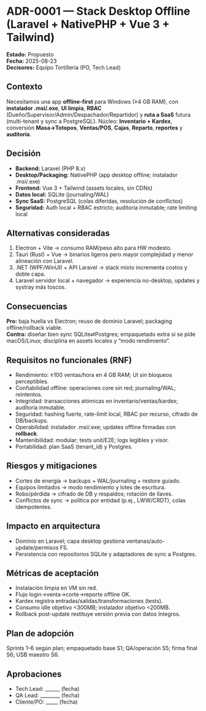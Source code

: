 # ADR-0001 — Stack Desktop Offline (Laravel + NativePHP + Vue 3 + Tailwind)
**Estado:** Propuesto  
**Fecha:** 2025-08-23  
**Decisores:** Equipo Tortillería (PO, Tech Lead)

## Contexto
Necesitamos una app **offline-first** para Windows (≥4 GB RAM), con **instalador .msi/.exe**, **UI limpia**, **RBAC** (Dueño/Supervisor/Admin/Despachador/Repartidor) y **ruta a SaaS** futura (multi-tenant y sync a PostgreSQL). Núcleo: **Inventario + Kardex**, conversión **Masa→Totopos**, **Ventas/POS**, **Cajas**, **Reparto**, **reportes** y **auditoría**.

## Decisión
- **Backend:** Laravel (PHP 8.x)  
- **Desktop/Packaging:** NativePHP (app desktop offline; instalador .msi/.exe)  
- **Frontend:** Vue 3 + Tailwind (assets locales, sin CDNs)  
- **Datos local:** SQLite (journaling/WAL)  
- **Sync SaaS:** PostgreSQL (colas diferidas, resolución de conflictos)  
- **Seguridad:** Auth local + RBAC estricto; auditoría inmutable; rate limiting local

## Alternativas consideradas
1. Electron + Vite → consumo RAM/peso alto para HW modesto.  
2. Tauri (Rust) + Vue → binarios ligeros pero mayor complejidad y menor alineación con Laravel.  
3. .NET (WPF/WinUI) + API Laravel → stack mixto incrementa costos y doble capa.  
4. Laravel servidor local + navegador → experiencia no-desktop, updates y systray más toscos.

## Consecuencias
**Pro:** baja huella vs Electron; reuso de dominio Laravel; packaging offline/rollback viable.  
**Contra:** diseñar bien sync SQLite⇄Postgres; empaquetado extra si se pide macOS/Linux; disciplina en assets locales y “modo rendimiento”.

## Requisitos no funcionales (RNF)
- Rendimiento: ≥100 ventas/hora en 4 GB RAM; UI sin bloqueos perceptibles.  
- Confiabilidad offline: operaciones core sin red; journaling/WAL; reintentos.  
- Integridad: transacciones atómicas en inventario/ventas/kardex; auditoría inmutable.  
- Seguridad: hashing fuerte, rate-limit local, RBAC por recurso, cifrado de DB/backups.  
- Operabilidad: instalador .msi/.exe; updates offline firmadas con **rollback**.  
- Mantenibilidad: modular; tests unit/E2E; logs legibles y visor.  
- Portabilidad: plan SaaS (tenant_id) y Postgres.

## Riesgos y mitigaciones
- Cortes de energía → backups + WAL/journaling + restore guiado.  
- Equipos limitados → modo rendimiento y lotes de escritura.  
- Robo/pérdida → cifrado de DB y respaldos; rotación de llaves.  
- Conflictos de sync → política por entidad (p.ej., LWW/CRDT), colas idempotentes.

## Impacto en arquitectura
- Dominio en Laravel; capa desktop gestiona ventanas/auto-update/permisos FS.  
- Persistencia con repositorios SQLite y adaptadores de sync a Postgres.

## Métricas de aceptación
- Instalación limpia en VM sin red.  
- Flujo login→venta→corte→reporte offline OK.  
- Kardex registra entradas/salidas/transformaciones (tests).  
- Consumo idle objetivo <300MB; instalador objetivo <200MB.  
- Rollback post-update restituye versión previa con datos íntegros.

## Plan de adopción
Sprints 1–6 según plan; empaquetado base S1; QA/operación S5; firma final S6; USB maestro S6.

## Aprobaciones
- Tech Lead: ______ (fecha)  
- QA Lead: ________ (fecha)  
- Cliente/PO: _____ (fecha)  
